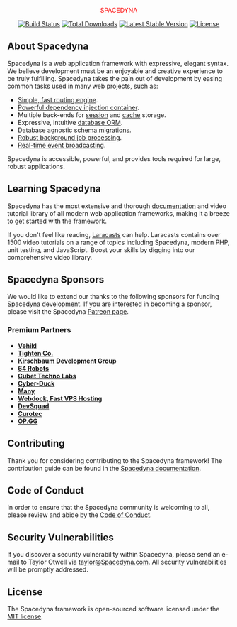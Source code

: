 <p align="center"><a style="color: red" alt="SPACEDYNA" width="400">SPACEDYNA</a></p>

<p align="center">
<a href="https://travis-ci.org/Spacedyna/framework"><img src="https://travis-ci.org/Spacedyna/framework.svg" alt="Build Status"></a>
<a href="https://packagist.org/packages/Spacedyna/framework"><img src="https://img.shields.io/packagist/dt/Spacedyna/framework" alt="Total Downloads"></a>
<a href="https://packagist.org/packages/Spacedyna/framework"><img src="https://img.shields.io/packagist/v/Spacedyna/framework" alt="Latest Stable Version"></a>
<a href="https://packagist.org/packages/Spacedyna/framework"><img src="https://img.shields.io/packagist/l/Spacedyna/framework" alt="License"></a>
</p>

## About Spacedyna

Spacedyna is a web application framework with expressive, elegant syntax. We believe development must be an enjoyable and creative experience to be truly fulfilling. Spacedyna takes the pain out of development by easing common tasks used in many web projects, such as:

- [Simple, fast routing engine](https://Spacedyna.com/docs/routing).
- [Powerful dependency injection container](https://Spacedyna.com/docs/container).
- Multiple back-ends for [session](https://Spacedyna.com/docs/session) and [cache](https://Spacedyna.com/docs/cache) storage.
- Expressive, intuitive [database ORM](https://Spacedyna.com/docs/eloquent).
- Database agnostic [schema migrations](https://Spacedyna.com/docs/migrations).
- [Robust background job processing](https://Spacedyna.com/docs/queues).
- [Real-time event broadcasting](https://Spacedyna.com/docs/broadcasting).

Spacedyna is accessible, powerful, and provides tools required for large, robust applications.

## Learning Spacedyna

Spacedyna has the most extensive and thorough [documentation](https://Spacedyna.com/docs) and video tutorial library of all modern web application frameworks, making it a breeze to get started with the framework.

If you don't feel like reading, [Laracasts](https://laracasts.com) can help. Laracasts contains over 1500 video tutorials on a range of topics including Spacedyna, modern PHP, unit testing, and JavaScript. Boost your skills by digging into our comprehensive video library.

## Spacedyna Sponsors

We would like to extend our thanks to the following sponsors for funding Spacedyna development. If you are interested in becoming a sponsor, please visit the Spacedyna [Patreon page](https://patreon.com/taylorotwell).

### Premium Partners

- **[Vehikl](https://vehikl.com/)**
- **[Tighten Co.](https://tighten.co)**
- **[Kirschbaum Development Group](https://kirschbaumdevelopment.com)**
- **[64 Robots](https://64robots.com)**
- **[Cubet Techno Labs](https://cubettech.com)**
- **[Cyber-Duck](https://cyber-duck.co.uk)**
- **[Many](https://www.many.co.uk)**
- **[Webdock, Fast VPS Hosting](https://www.webdock.io/en)**
- **[DevSquad](https://devsquad.com)**
- **[Curotec](https://www.curotec.com/services/technologies/Spacedyna/)**
- **[OP.GG](https://op.gg)**

## Contributing

Thank you for considering contributing to the Spacedyna framework! The contribution guide can be found in the [Spacedyna documentation](https://Spacedyna.com/docs/contributions).

## Code of Conduct

In order to ensure that the Spacedyna community is welcoming to all, please review and abide by the [Code of Conduct](https://Spacedyna.com/docs/contributions#code-of-conduct).

## Security Vulnerabilities

If you discover a security vulnerability within Spacedyna, please send an e-mail to Taylor Otwell via [taylor@Spacedyna.com](mailto:taylor@Spacedyna.com). All security vulnerabilities will be promptly addressed.

## License

The Spacedyna framework is open-sourced software licensed under the [MIT license](https://opensource.org/licenses/MIT).
